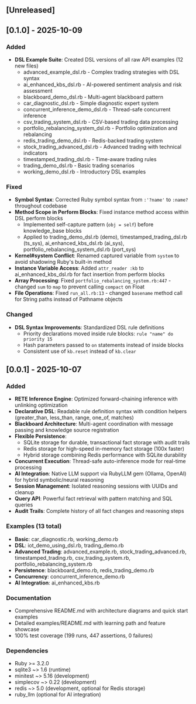 ## [Unreleased]

## [0.1.0] - 2025-10-09

### Added
- **DSL Example Suite**: Created DSL versions of all raw API examples (12 new files)
  - advanced_example_dsl.rb - Complex trading strategies with DSL syntax
  - ai_enhanced_kbs_dsl.rb - AI-powered sentiment analysis and risk assessment
  - blackboard_demo_dsl.rb - Multi-agent blackboard pattern
  - car_diagnostic_dsl.rb - Simple diagnostic expert system
  - concurrent_inference_demo_dsl.rb - Thread-safe concurrent inference
  - csv_trading_system_dsl.rb - CSV-based trading data processing
  - portfolio_rebalancing_system_dsl.rb - Portfolio optimization and rebalancing
  - redis_trading_demo_dsl.rb - Redis-backed trading system
  - stock_trading_advanced_dsl.rb - Advanced trading with technical indicators
  - timestamped_trading_dsl.rb - Time-aware trading rules
  - trading_demo_dsl.rb - Basic trading scenarios
  - working_demo_dsl.rb - Introductory DSL examples

### Fixed
- **Symbol Syntax**: Corrected Ruby symbol syntax from `:'?name'` to `:name?` throughout codebase
- **Method Scope in Perform Blocks**: Fixed instance method access within DSL perform blocks
  - Implemented self-capture pattern (`obj = self`) before knowledge_base blocks
  - Applied to trading_demo_dsl.rb (demo), timestamped_trading_dsl.rb (ts_sys), ai_enhanced_kbs_dsl.rb (ai_sys), portfolio_rebalancing_system_dsl.rb (port_sys)
- **Kernel#system Conflict**: Renamed captured variable from `system` to avoid shadowing Ruby's built-in method
- **Instance Variable Access**: Added `attr_reader :kb` to ai_enhanced_kbs_dsl.rb for fact insertion from perform blocks
- **Array Processing**: Fixed `portfolio_rebalancing_system.rb:447` - changed `sum` to `map` to prevent calling `compact` on Float
- **File Operations**: Fixed `run_all.rb:13` - changed `basename` method call for String paths instead of Pathname objects

### Changed
- **DSL Syntax Improvements**: Standardized DSL rule definitions
  - Priority declarations moved inside rule blocks: `rule "name" do priority 15`
  - Hash parameters passed to `on` statements instead of inside blocks
  - Consistent use of `kb.reset` instead of `kb.clear`

## [0.0.1] - 2025-10-07

### Added
- **RETE Inference Engine**: Optimized forward-chaining inference with unlinking optimization
- **Declarative DSL**: Readable rule definition syntax with condition helpers (greater_than, less_than, range, one_of, matches)
- **Blackboard Architecture**: Multi-agent coordination with message passing and knowledge source registration
- **Flexible Persistence**:
  - SQLite storage for durable, transactional fact storage with audit trails
  - Redis storage for high-speed in-memory fact storage (100x faster)
  - Hybrid storage combining Redis performance with SQLite durability
- **Concurrent Execution**: Thread-safe auto-inference mode for real-time processing
- **AI Integration**: Native LLM support via RubyLLM gem (Ollama, OpenAI) for hybrid symbolic/neural reasoning
- **Session Management**: Isolated reasoning sessions with UUIDs and cleanup
- **Query API**: Powerful fact retrieval with pattern matching and SQL queries
- **Audit Trails**: Complete history of all fact changes and reasoning steps

### Examples (13 total)
- **Basic**: car_diagnostic.rb, working_demo.rb
- **DSL**: iot_demo_using_dsl.rb, trading_demo.rb
- **Advanced Trading**: advanced_example.rb, stock_trading_advanced.rb, timestamped_trading.rb, csv_trading_system.rb, portfolio_rebalancing_system.rb
- **Persistence**: blackboard_demo.rb, redis_trading_demo.rb
- **Concurrency**: concurrent_inference_demo.rb
- **AI Integration**: ai_enhanced_kbs.rb

### Documentation
- Comprehensive README.md with architecture diagrams and quick start examples
- Detailed examples/README.md with learning path and feature showcase
- 100% test coverage (199 runs, 447 assertions, 0 failures)

### Dependencies
- Ruby >= 3.2.0
- sqlite3 ~> 1.6 (runtime)
- minitest ~> 5.16 (development)
- simplecov ~> 0.22 (development)
- redis ~> 5.0 (development, optional for Redis storage)
- ruby_llm (optional for AI integration)
